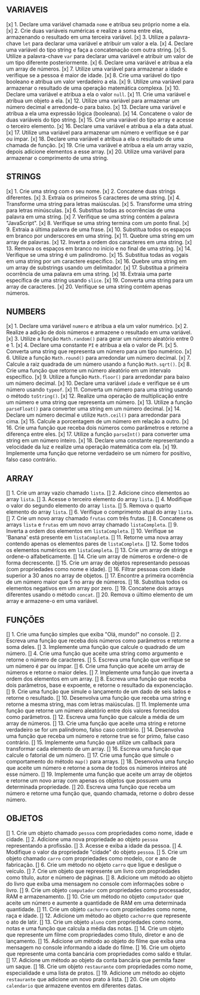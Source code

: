 ## VARIAVEIS

[x] 1. Declare uma variável chamada `nome` e atribua seu próprio nome a ela.
[x] 2. Crie duas variáveis numéricas e realize a soma entre elas, armazenando o resultado em uma terceira variável.
[x] 3. Utilize a palavra-chave `let` para declarar uma variável e atribuir um valor a ela.
[x] 4. Declare uma variável do tipo string e faça a concatenação com outra string.
[x] 5. Utilize a palavra-chave `var` para declarar uma variável e atribuir um valor de um tipo diferente posteriormente.
[x] 6. Declare uma variável e atribua a ela um array de números.
[x] 7. Utilize uma variável para armazenar a idade e verifique se a pessoa é maior de idade.
[x] 8. Crie uma variável do tipo booleano e atribua um valor verdadeiro a ela.
[x] 9. Utilize uma variável para armazenar o resultado de uma operação matemática complexa.
[x] 10. Declare uma variável e atribua a ela o valor `null`.
[x] 11. Crie uma variável e atribua um objeto a ela.
[x] 12. Utilize uma variável para armazenar um número decimal e arredonde-o para baixo.
[x] 13. Declare uma variável e atribua a ela uma expressão lógica (booleana).
[x] 14. Concatene o valor de duas variáveis do tipo string.
[x] 15. Crie uma variável do tipo array e acesse o terceiro elemento.
[x] 16. Declare uma variável e atribua a ela a data atual.
[x] 17. Utilize uma variável para armazenar um número e verifique se é par ou ímpar.
[x] 18. Declare uma variável e atribua a ela o resultado de uma chamada de função.
[x] 19. Crie uma variável e atribua a ela um array vazio, depois adicione elementos a esse array.
[x] 20. Utilize uma variável para armazenar o comprimento de uma string.

## STRINGS

[x] 1. Crie uma string com o seu nome.
[x] 2. Concatene duas strings diferentes.
[x] 3. Extraia os primeiros 5 caracteres de uma string.
[x] 4. Transforme uma string para letras maiúsculas.
[x] 5. Transforme uma string para letras minúsculas.
[x] 6. Substitua todas as ocorrências de uma palavra em uma string.
[x] 7. Verifique se uma string contém a palavra "JavaScript".
[x] 8. Verifique se uma string termina com um ponto final.
[x] 9. Extraia a última palavra de uma frase.
[x] 10. Substitua todos os espaços em branco por underscores em uma string.
[x] 11. Quebre uma string em um array de palavras.
[x] 12. Inverta a ordem dos caracteres em uma string.
[x] 13. Remova os espaços em branco no início e no final de uma string.
[x] 14. Verifique se uma string é um palíndromo.
[x] 15. Substitua todas as vogais em uma string por um caractere específico.
[x] 16. Quebre uma string em um array de substrings usando um delimitador.
[x] 17. Substitua a primeira ocorrência de uma palavra em uma string.
[x] 18. Extraia uma parte específica de uma string usando `slice`.
[x] 19. Converta uma string para um array de caracteres.
[x] 20. Verifique se uma string contém apenas números.

## NUMBERS

[x] 1. Declare uma variável `numero` e atribua a ela um valor numérico.
[x] 2. Realize a adição de dois números e armazene o resultado em uma variável.
[x] 3. Utilize a função `Math.random()` para gerar um número aleatório entre 0 e 1.
[x] 4. Declare uma constante `PI` e atribua a ela o valor de PI.
[x] 5. Converta uma string que representa um número para um tipo numérico.
[x] 6. Utilize a função `Math.round()` para arredondar um número decimal.
[x] 7. Calcule a raiz quadrada de um número usando a função `Math.sqrt()`.
[x] 8. Crie uma função que retorne um número aleatório em um intervalo específico.
[x] 9. Utilize a função `Math.floor()` para arredondar para baixo um número decimal.
[x] 10. Declare uma variável `idade` e verifique se é um número usando `typeof`.
[x] 11. Converta um número para uma string usando o método `toString()`.
[x] 12. Realize uma operação de multiplicação entre um número e uma string que representa um número.
[x] 13. Utilize a função `parseFloat()` para converter uma string em um número decimal.
[x] 14. Declare um número decimal e utilize `Math.ceil()` para arredondar para cima.
[x] 15. Calcule a porcentagem de um número em relação a outro.
[x] 16. Crie uma função que receba dois números como parâmetros e retorne a diferença entre eles.
[x] 17. Utilize a função `parseInt()` para converter uma string em um número inteiro.
[x] 18. Declare uma constante representando a velocidade da luz e realize uma operação matemática com ela.
[x] 19. Implemente uma função que retorne verdadeiro se um número for positivo, falso caso contrário.

## ARRAY

[] 1. Crie um array vazio chamado `lista`.
[] 2. Adicione cinco elementos ao array `lista`.
[] 3. Acesse o terceiro elemento do array `lista`.
[] 4. Modifique o valor do segundo elemento do array `lista`.
[] 5. Remova o quarto elemento do array `lista`.
[] 6. Verifique o comprimento atual do array `lista`.
[] 7. Crie um novo array chamado `frutas` com três frutas.
[] 8. Concatene os arrays `lista` e `frutas` em um novo array chamado `listaCompleta`.
[] 9. Inverta a ordem dos elementos em `listaCompleta`.
[] 10. Verifique se 'Banana' está presente em `listaCompleta`.
[] 11. Retorne uma nova array contendo apenas os elementos pares de `listaCompleta`.
[] 12. Some todos os elementos numéricos em `listaCompleta`.
[] 13. Crie um array de strings e ordene-o alfabeticamente.
[] 14. Crie um array de números e ordene-o de forma decrescente.
[] 15. Crie um array de objetos representando pessoas (com propriedades como nome e idade).
[] 16. Filtrar pessoas com idade superior a 30 anos no array de objetos.
[] 17. Encontre a primeira ocorrência de um número maior que 5 no array de números.
[] 18. Substitua todos os elementos negativos em um array por zero.
[] 19. Concatene dois arrays diferentes usando o método `concat`.
[] 20. Remova o último elemento de um array e armazene-o em uma variável.

## FUNÇÕES

[] 1. Crie uma função simples que exiba "Olá, mundo!" no console.
[] 2. Escreva uma função que receba dois números como parâmetros e retorne a soma deles.
[] 3. Implemente uma função que calcule o quadrado de um número.
[] 4. Crie uma função que aceite uma string como argumento e retorne o número de caracteres.
[] 5. Escreva uma função que verifique se um número é par ou ímpar.
[] 6. Crie uma função que aceite um array de números e retorne o maior deles.
[] 7. Implemente uma função que inverta a ordem dos elementos em um array.
[] 8. Escreva uma função que receba dois parâmetros, base e expoente, e retorne o resultado da exponenciação.
[] 9. Crie uma função que simule o lançamento de um dado de seis lados e retorne o resultado.
[] 10. Desenvolva uma função que receba uma string e retorne a mesma string, mas com letras maiúsculas.
[] 11. Implemente uma função que retorne um número aleatório entre dois valores fornecidos como parâmetros.
[] 12. Escreva uma função que calcule a média de um array de números.
[] 13. Crie uma função que aceite uma string e retorne verdadeiro se for um palíndromo, falso caso contrário.
[] 14. Desenvolva uma função que receba um número e retorne true se for primo, false caso contrário.
[] 15. Implemente uma função que utilize um callback para transformar cada elemento de um array.
[] 16. Escreva uma função que calcule o fatorial de um número.
[] 17. Crie uma função que simule o comportamento do método `map()` para arrays.
[] 18. Desenvolva uma função que aceite um número e retorne a soma de todos os números inteiros até esse número.
[] 19. Implemente uma função que aceite um array de objetos e retorne um novo array com apenas os objetos que possuem uma determinada propriedade.
[] 20. Escreva uma função que receba um número e retorne uma função que, quando chamada, retorne o dobro desse número.

## OBJETOS

[] 1. Crie um objeto chamado `pessoa` com propriedades como nome, idade e cidade.
[] 2. Adicione uma nova propriedade ao objeto `pessoa` representando a profissão.
[] 3. Acesse e exiba a idade da pessoa.
[] 4. Modifique o valor da propriedade "cidade" do objeto `pessoa`.
[] 5. Crie um objeto chamado `carro` com propriedades como modelo, cor e ano de fabricação.
[] 6. Crie um método no objeto `carro` que ligue e desligue o veículo.
[] 7. Crie um objeto que represente um livro com propriedades como título, autor e número de páginas.
[] 8. Adicione um método ao objeto do livro que exiba uma mensagem no console com informações sobre o livro.
[] 9. Crie um objeto `computador` com propriedades como processador, RAM e armazenamento.
[] 10. Crie um método no objeto `computador` que aceite um número e aumente a quantidade de RAM em uma determinada quantidade.
[] 11. Crie um objeto `cachorro` com propriedades como nome, raça e idade.
[] 12. Adicione um método ao objeto `cachorro` que represente o ato de latir.
[] 13. Crie um objeto `aluno` com propriedades como nome, notas e uma função que calcula a média das notas.
[] 14. Crie um objeto que represente um filme com propriedades como título, diretor e ano de lançamento.
[] 15. Adicione um método ao objeto do filme que exiba uma mensagem no console informando a idade do filme.
[] 16. Crie um objeto que represente uma conta bancária com propriedades como saldo e titular.
[] 17. Adicione um método ao objeto da conta bancária que permita fazer um saque.
[] 18. Crie um objeto `restaurante` com propriedades como nome, especialidade e uma lista de pratos.
[] 19. Adicione um método ao objeto `restaurante` que adicione um novo prato à lista.
[] 20. Crie um objeto `calendario` que armazene eventos em diferentes datas.
